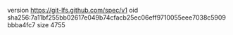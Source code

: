 version https://git-lfs.github.com/spec/v1
oid sha256:7a11bf255bb02617e049b74cfacb25ec06eff9710055eee7038c5909bbba4fc7
size 4755
